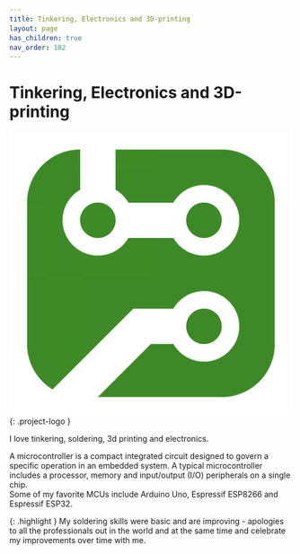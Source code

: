 ```yaml
---
title: Tinkering, Electronics and 3D-printing
layout: page
has_children: true
nav_order: 102
---
```


# Tinkering, Electronics and 3D-printing

![tinkering](/assets/tinkering.png){: .project-logo }

I love tinkering, soldering, 3d printing and electronics.

A microcontroller is a compact integrated circuit designed to govern a specific operation in an embedded system. A typical microcontroller includes a processor, memory and input/output (I/O) peripherals on a single chip.\
Some of my favorite MCUs include Arduino Uno, Espressif ESP8266 and Espressif ESP32.

{: .highlight }
My soldering skills were basic and are improving - apologies to all the professionals out in the world and at the same time and celebrate my improvements over time with me.
